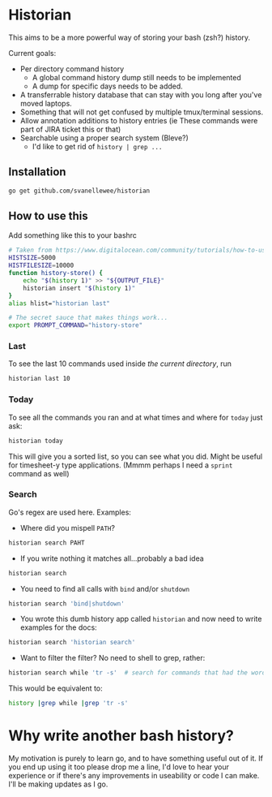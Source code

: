 # Historian

This aims to be a more powerful way of storing your bash (zsh?) history.

Current goals:

- Per directory command history
  - A global command history dump still needs to be implemented
  - A dump for specific days needs to be added.
- A transferrable history database that can stay with you long after you've moved laptops.
- Something that will not get confused by multiple tmux/terminal sessions.
- Allow annotation additions to history entries (ie These commands were part of JIRA ticket this or that)
- Searchable using a proper search system (Bleve?)
  - I'd like to get rid of `history | grep ...`

## Installation

```sh
go get github.com/svanellewee/historian
```

## How to use this

Add something like this to your bashrc

```sh
# Taken from https://www.digitalocean.com/community/tutorials/how-to-use-bash-history-commands-and-expansions-on-a-linux-vps
HISTSIZE=5000
HISTFILESIZE=10000
function history-store() {
    echo "$(history 1)" >> "${OUTPUT_FILE}"
    historian insert "$(history 1)"
}
alias hlist="historian last"

# The secret sauce that makes things work...
export PROMPT_COMMAND="history-store"
```

### Last

To see the last 10 commands used inside _the current directory_, run

```sh
historian last 10
```

### Today

To see all the commands you ran and at what times and where for `today` just ask:

```sh
historian today
```

This will give you a sorted list, so you can see what you did. Might be useful for timesheet-y type applications. (Mmmm perhaps I need a `sprint` command as well)

### Search

Go's regex are used here. Examples:

- Where did you mispell `PATH`?

```sh
historian search PAHT
```

- If you write nothing it matches all...probably a bad idea

```sh
historian search
```

- You need to find all calls with `bind` and/or `shutdown`

```sh
historian search 'bind|shutdown'
```

- You wrote this dumb history app called `historian` and now need to write examples for the docs:

```sh
historian search 'historian search'
```

- Want to filter the filter? No need to shell to grep, rather:

```sh
historian search while 'tr -s'  # search for commands that had the words `while` and `tr -s` in them
```

This would be equivalent to:

```sh
history |grep while |grep 'tr -s'
```

# Why write another bash history?

My motivation is purely to learn go, and to have something useful out of it. If you end up using it too please drop me a line, I'd love to hear your experience or if there's any improvements in useability or code I can make. I'll be making updates as I go.
